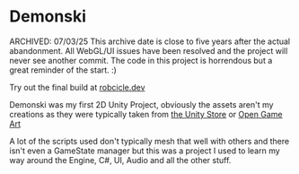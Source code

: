 # Demonski

ARCHIVED: 07/03/25
This archive date is close to five years after the actual abandonment. All WebGL/UI issues have been resolved and the project will never see another commit. The code in this project is horrendous but a great reminder of the start. :)

Try out the final build at [robcicle.dev](https://robcicle.dev/games/demonski)

Demonski was my first 2D Unity Project, obviously the assets aren't my creations as they were typically taken from [the Unity Store](https://assetstore.unity.com/) or [Open Game Art](https://opengameart.org/) 

A lot of the scripts used don't typically mesh that well with others and there isn't even a GameState manager but this was a project I used to learn my way around the Engine, C#, UI, Audio and all the other stuff. 
